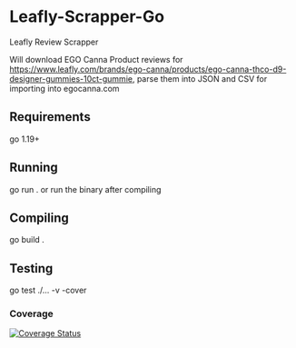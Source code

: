 # Leafly-Scrapper-Go
Leafly Review Scrapper

Will download EGO Canna Product reviews for https://www.leafly.com/brands/ego-canna/products/ego-canna-thco-d9-designer-gummies-10ct-gummie, parse them into JSON and CSV for importing into egocanna.com

## Requirements
go 1.19+

## Running
go run .
or run the binary after compiling

## Compiling
go build .

## Testing
go test ./... -v -cover

### Coverage
[![Coverage Status](https://img.shields.io/badge/coverage-100%25-brightgreen.svg)](https://coveralls.io/r/github/james-d-james/leafly-scrapper-go)